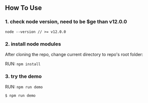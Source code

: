## How To Use

### 1. check node version, need to be $ge than v12.0.0
```
node --version // >= v12.0.0
``` 

### 2. install node modules
After cloning the repo, change current directory to repo's root folder:

RUN:  `npm install`


### 3. try the demo
RUN: `npm run demo`

```
$ npm run demo
